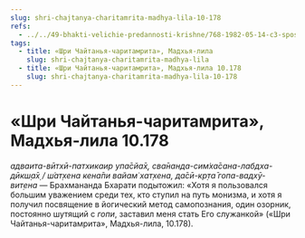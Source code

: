 ```yaml
---
slug: shri-chajtanya-charitamrita-madhya-lila-10-178
refs:
  - ../../49-bhakti-velichie-predannosti-krishne/768-1982-05-14-c3-sposoben-li-ty-pokinut-moe-serdtse.md
tags:
  - title: «Шри Чайтанья-чаритамрита», Мадхья-лила
    slug: shri-chajtanya-charitamrita-madhya-lila
  - title: «Шри Чайтанья-чаритамрита», Мадхья-лила 10.178
    slug: shri-chajtanya-charitamrita-madhya-lila-10-178
---
```


# «Шри Чайтанья-чаритамрита», Мадхья-лила 10.178

*адваита-вӣтхӣ-патхикаир упа̄сйа̄х̣, сва̄нанда-сим̇ха̄сана-лабдха-дӣкш̣а̄х̣ / ш́ат̣хена кена̄пи вайам̇ хат̣хена, да̄сӣ-кр̣та̄ гопа-вадхӯ-вит̣ена* — Брахмананда Бхарати подытожил: «Хотя я пользовался большим уважением среди тех, кто ступил на путь монизма, и хотя я получил посвящение в йогический метод самопознания, один озорник, постоянно шутящий с *гопи*, заставил меня стать Его служанкой» («Шри Чайтанья-чаритамрита», Мадхья-лила, 10.178).

